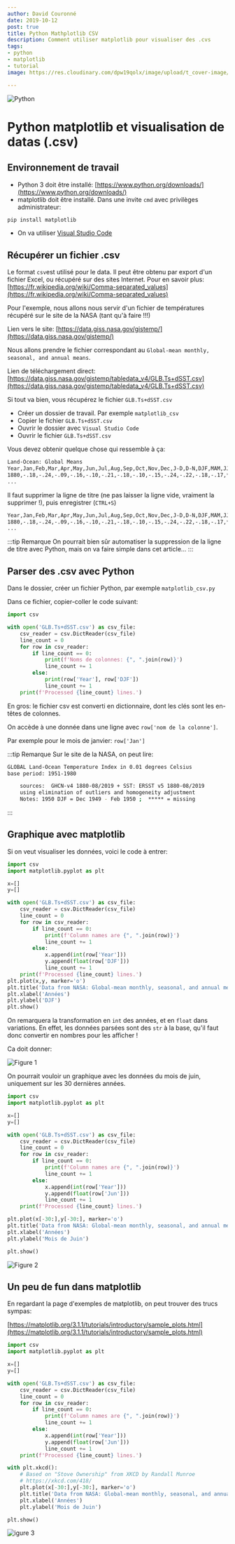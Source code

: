```yaml
---
author: David Couronné
date: 2019-10-12
post: true
title: Python Mathplotlib CSV
description: Comment utiliser matplotlib pour visualiser des .cvs
tags:
- python
- matplotlib
- tutorial
image: https://res.cloudinary.com/dpw19qolx/image/upload/t_cover-image/v1570878570/tamara-gore-cmsv5KUP2Ew-unsplash.jpg

---
```

![Python](https://res.cloudinary.com/dpw19qolx/image/upload/t_cover-image/v1570878570/tamara-gore-cmsv5KUP2Ew-unsplash.jpg)

# Python matplotlib et visualisation de datas (.csv)

## Environnement de travail

- Python 3 doit être installé: [https://www.python.org/downloads/](https://www.python.org/downloads/)
- matplotlib doit être installé. Dans une invite `cmd` avec privilèges administrateur:
```bash
pip install matplotlib
```
- On va utiliser [Visual Studio Code](https://code.visualstudio.com/)

## Récupérer un fichier .csv

Le format `csv`est utilisé pour le data. Il peut être obtenu par export d'un fichier Excel, ou récupéré sur des sites Internet. Pour en savoir plus: [https://fr.wikipedia.org/wiki/Comma-separated_values](https://fr.wikipedia.org/wiki/Comma-separated_values)

Pour l'exemple, nous allons nous servir d'un fichier de températures récupéré sur le site de la NASA (tant qu'à faire !!!)

Lien vers le site: [https://data.giss.nasa.gov/gistemp/](https://data.giss.nasa.gov/gistemp/)

Nous allons prendre le fichier correspondant au `Global-mean monthly, seasonal, and annual means`.

Lien de téléchargement direct: [https://data.giss.nasa.gov/gistemp/tabledata_v4/GLB.Ts+dSST.csv](https://data.giss.nasa.gov/gistemp/tabledata_v4/GLB.Ts+dSST.csv)

Si tout va bien, vous récupérez le fichier `GLB.Ts+dSST.csv`

+ Créer un dossier de travail. Par exemple `matplotlib_csv`
+ Copier le fichier `GLB.Ts+dSST.csv`
+ Ouvrir le dossier avec `Visual Studio Code`
+ Ouvrir le fichier `GLB.Ts+dSST.csv`

Vous devez obtenir quelque chose qui ressemble à ça:

```bash
Land-Ocean: Global Means
Year,Jan,Feb,Mar,Apr,May,Jun,Jul,Aug,Sep,Oct,Nov,Dec,J-D,D-N,DJF,MAM,JJA,SON
1880,-.18,-.24,-.09,-.16,-.10,-.21,-.18,-.10,-.15,-.24,-.22,-.18,-.17,***,***,-.12,-.16,-.20
... 
```

Il faut supprimer la ligne de titre (ne pas laisser la ligne vide, vraiment la supprimer !), puis enregistrer (`CTRL+S`)

```bash
Year,Jan,Feb,Mar,Apr,May,Jun,Jul,Aug,Sep,Oct,Nov,Dec,J-D,D-N,DJF,MAM,JJA,SON
1880,-.18,-.24,-.09,-.16,-.10,-.21,-.18,-.10,-.15,-.24,-.22,-.18,-.17,***,***,-.12,-.16,-.20
... 
```

:::tip Remarque
On pourrait bien sûr automatiser la suppression de la ligne de titre avec Python, mais on va faire simple dans cet article...
:::

## Parser des .csv avec Python

Dans le dossier, créer un fichier Python, par exemple `matplotlib_csv.py`

Dans ce fichier, copier-coller le code suivant:

```python
import csv

with open('GLB.Ts+dSST.csv') as csv_file:
    csv_reader = csv.DictReader(csv_file)
    line_count = 0
    for row in csv_reader:
        if line_count == 0:
            print(f'Noms de colonnes: {", ".join(row)}')
            line_count += 1
        else:
            print(row['Year'], row['DJF'])
            line_count += 1
    print(f'Processed {line_count} lines.')
```

En gros: le fichier csv est converti en dictionnaire, dont les clés sont les en-têtes de colonnes.

On accède à une donnée dans une ligne avec `row['nom de la colonne']`.

Par exemple pour le mois de janvier: `row['Jan']`

:::tip Remarque
Sur le site de la NASA, on peut lire:

```bash
GLOBAL Land-Ocean Temperature Index in 0.01 degrees Celsius   
base period: 1951-1980

    sources:  GHCN-v4 1880-08/2019 + SST: ERSST v5 1880-08/2019
    using elimination of outliers and homogeneity adjustment
    Notes: 1950 DJF = Dec 1949 - Feb 1950 ;  ***** = missing
```
:::

## Graphique avec matplotlib

Si on veut visualiser les données, voici le code à entrer:

```python
import csv
import matplotlib.pyplot as plt

x=[]
y=[]

with open('GLB.Ts+dSST.csv') as csv_file:
    csv_reader = csv.DictReader(csv_file)
    line_count = 0
    for row in csv_reader:
        if line_count == 0:
            print(f'Column names are {", ".join(row)}')
            line_count += 1
        else:
            x.append(int(row['Year']))
            y.append(float(row['DJF']))
            line_count += 1
    print(f'Processed {line_count} lines.')
plt.plot(x,y, marker='o')
plt.title('Data from NASA: Global-mean monthly, seasonal, and annual means')
plt.xlabel('Années')
plt.ylabel('DJF')
plt.show()    
```

On remarquera la transformation en `int` des années, et en `float` dans variations. En effet, les données parsées sont des `str` à la base, qu'il faut donc convertir en nombres pour les afficher !

Ca doit donner:

![Figure 1](./python-matplotlib-csv-fig-1.png)

On pourrait vouloir un graphique avec les données du mois de juin, uniquement sur les 30 dernières années.

```python
import csv
import matplotlib.pyplot as plt

x=[]
y=[]

with open('GLB.Ts+dSST.csv') as csv_file:
    csv_reader = csv.DictReader(csv_file)
    line_count = 0
    for row in csv_reader:
        if line_count == 0:
            print(f'Column names are {", ".join(row)}')
            line_count += 1
        else:
            x.append(int(row['Year']))
            y.append(float(row['Jun']))
            line_count += 1
    print(f'Processed {line_count} lines.')

plt.plot(x[-30:],y[-30:], marker='o')
plt.title('Data from NASA: Global-mean monthly, seasonal, and annual means')
plt.xlabel('Années')
plt.ylabel('Mois de Juin')

plt.show()  
```

![Figure 2](./python-matplotlib-csv-fig-2.png)

## Un peu de fun dans matplotlib

En regardant la page d'exemples de matplotlib, on peut trouver des trucs sympas:

[https://matplotlib.org/3.1.1/tutorials/introductory/sample_plots.html](https://matplotlib.org/3.1.1/tutorials/introductory/sample_plots.html)

```python
import csv
import matplotlib.pyplot as plt

x=[]
y=[]

with open('GLB.Ts+dSST.csv') as csv_file:
    csv_reader = csv.DictReader(csv_file)
    line_count = 0
    for row in csv_reader:
        if line_count == 0:
            print(f'Column names are {", ".join(row)}')
            line_count += 1
        else:
            x.append(int(row['Year']))
            y.append(float(row['Jun']))
            line_count += 1
    print(f'Processed {line_count} lines.')

with plt.xkcd():
    # Based on "Stove Ownership" from XKCD by Randall Munroe
    # https://xkcd.com/418/
    plt.plot(x[-30:],y[-30:], marker='o')
    plt.title('Data from NASA: Global-mean monthly, seasonal, and annual means')
    plt.xlabel('Années')
    plt.ylabel('Mois de Juin')

plt.show()  
```

![igure 3](./python-matplotlib-csv-fig-3.png)